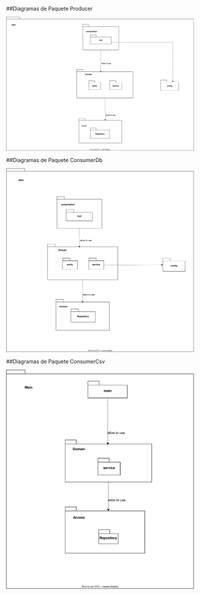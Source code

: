 ##Diagramas de Paquete Producer

<p align="center">
    <img src="./diagramas-svg/paqueteProducer.svg"/>
</p>



##Diagramas de Paquete ConsumerDb 


<p align="center">
    <img src="./diagramas-svg/paqueteConsumerdb-v2.svg"/>
</p>

##Diagramas de Paquete ConsumerCsv

<p align="center">
    <img src="./diagramas-svg/paqueteConsumercsv.svg"/>
</p>